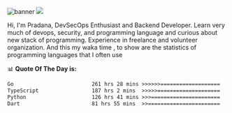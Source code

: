 ![banner](.github/banner-profile.jpeg)
<img src="https://user-images.githubusercontent.com/73097560/115834477-dbab4500-a447-11eb-908a-139a6edaec5c.gif"></p>

Hi, I'm Pradana, DevSecOps Enthusiast and Backend Developer. Learn very much of devops, security, and programming language and curious about new stack of programming. Experience in freelance and volunteer organization. And this my waka time , to show are the statistics of programming languages that I often use

📊 **Quote Of The Day is:**
<!--START_SECTION:waka-->

```txt
Go                         261 hrs 28 mins >>>>>>===================   25.62 %
TypeScript                 187 hrs 2 mins  >>>>>====================   18.33 %
Python                     126 hrs 41 mins >>>======================   12.41 %
Dart                       81 hrs 55 mins  >>=======================   08.03 %
```

<!--END_SECTION:waka-->
